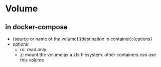 # Volume

## in docker-compose

- {source or name of the volume}:{destination in container}:{options}
- options:
  - ro: read only
  - z: mount the volume as a zfs filesystem. other containers can use this volume
